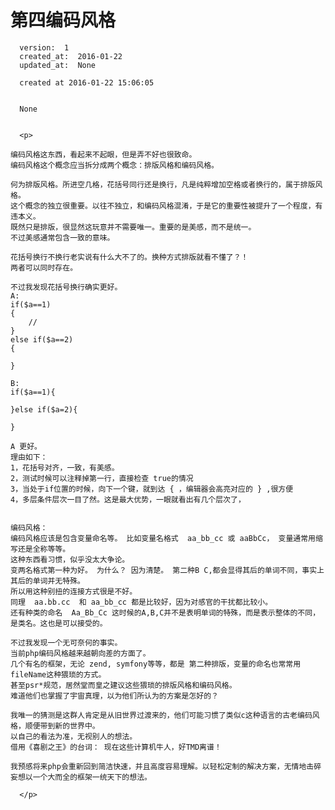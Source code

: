 
  # 第四编码风格

      version:  1
      created_at:  2016-01-22
      updated_at:  None

      created at 2016-01-22 15:06:05 


      None


      <p>
      
	编码风格这东西，看起来不起眼，但是弄不好也很致命。
	编码风格这个概念应当拆分成两个概念：排版风格和编码风格。

	何为排版风格。所进空几格，花括号同行还是换行，凡是纯粹增加空格或者换行的，属于排版风格。
	这个概念的独立很重要。以往不独立，和编码风格混淆，于是它的重要性被提升了一个程度，有违本义。
	既然只是排版，很显然这玩意并不需要唯一。重要的是美感，而不是统一。
	不过美感通常包含一致的意味。

	花括号换行不换行老实说有什么大不了的。换种方式排版就看不懂了？！
	两者可以同时存在。

	不过我发现花括号换行确实更好。
	A:	
	if($a==1)
	{
		//
	}
	else if($a==2)
	{

	}

	B:
	if($a==1){

	}else if($a=2){

	}

	A 更好。
	理由如下：
	1，花括号对齐，一致，有美感。
	2，测试时候可以注释掉第一行，直接检查 true的情况
	3，当处于if位置的时候，向下一个键，就到达 { ，编辑器会高亮对应的 } ,很方便
	4，多层条件层次一目了然。这是最大优势，一眼就看出有几个层次了，


	编码风格：	
	编码风格应该是包含变量命名等。 比如变量名格式  aa_bb_cc 或 aaBbCc， 变量通常用缩写还是全称等等。
	这种东西看习惯，似乎没太大争论。
	变两名格式第一种为好。 为什么？ 因为清楚。 第二种B C,都会显得其后的单词不同，事实上其后的单词并无特殊。
	所以用这种别扭的连接方式很是不好。
	同理  aa.bb.cc  和 aa_bb_cc 都是比较好，因为对感官的干扰都比较小。
	还有种类的命名  Aa_Bb_Cc 这时候的A,B,C并不是表明单词的特殊，而是表示整体的不同，是类名。这也是可以接受的。

	不过我发现一个无可奈何的事实。
	当前php编码风格越来越朝向差的方面了。
	几个有名的框架，无论 zend, symfony等等，都是 第二种排版，变量的命名也常常用 fileName这种猥琐的方式。
	甚至psr*规范，居然堂而皇之建议这些猥琐的排版风格和编码风格。
	难道他们也掌握了宇宙真理，以为他们所认为的方案是怎好的？

	我唯一的猜测是这群人肯定是从旧世界过渡来的，他们可能习惯了类似c这种语言的古老编码风格，顺便带到新的世界中。
	以自己的看法为准，无视别人的想法。
	借用《喜剧之王》的台词： 现在这些计算机牛人，好TMD离谱！
	
	我预感将来php会重新回到简洁快速，并且高度容易理解。以轻松定制的解决方案，无情地击碎妄想以一个大而全的框架一统天下的想法。

      </p>

  